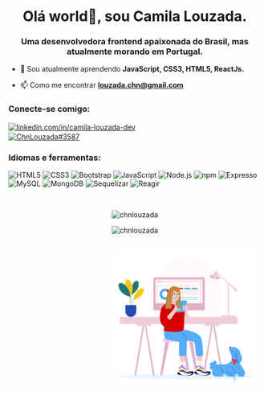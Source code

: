 <h1 align="center">Olá world👋, sou Camila Louzada.</h1>
<h3 align="center">Uma desenvolvedora frontend apaixonada do Brasil, mas atualmente morando em Portugal.</h3>

- 🌱 Sou atualmente aprendendo **JavaScript, CSS3, HTML5, ReactJs.**

- 📫 Como me encontrar **louzada.chn@gmail.com**

<h3 align="left">Conecte-se comigo:</h3>
<p align ="left">
<a href="https://www.linkedin.com/in/camila-louzada-a4669023b/" target="blank"><img align="center" src="https: //raw.githubusercontent.com/rahuldkjain/github-profile-readme-generator/master/src/images/icons/Social/linked-in-alt.svg" alt="linkedin.com/in/camila-louzada-dev " altura="30" largura="40" /></a><br>
<a href="https://discord.com/invite/ChnLouzada#3587" target="blank"><img align="center" src="https://raw.githubusercontent.com/rahuldkjain/github-profile-readme -generator/master/src/images/icons/Social/discord.svg" alt="ChnLouzada#3587" height="30" width="40" /></a>
</p>

### Idiomas e ferramentas: 
  ![ HTML5 ](https://img.shields.io/badge/-HTML5-333333?style=flat&logo=HTML5)
  ![ CSS3 ](https://img.shields.io/badge/-CSS3-333333?style=flat&logo=CSS3&logoColor=1572B6)
  ![ Bootstrap ](https://img.shields.io/badge/-Bootstrap-333333?style=flat&logo=Bootstrap)
  ![ JavaScript ](https://img.shields.io/badge/-JavaScript-333333?style=flat&logo=javascript)
  ![ Node.js ](https://img.shields.io/badge/-Node.js-333333?style=flat&logo=node.js)
  ![ npm ](https://img.shields.io/badge/-Npm-333333?style=flat&logo=npm)
  ![ Expresso ](https://img.shields.io/badge/-Express-333333?style=flat&logo=express)
  ![ MySQL ](https://img.shields.io/badge/-MySQL-333333?style=flat&logo=mysql)
  ![ MongoDB ](https://img.shields.io/badge/-MongoDB-333333?style=flat&logo=mongodb)
  ![ Sequelizar ](https://img.shields.io/badge/-Sequelize-333333?style=flat&logo=sequelize)
  ![ Reagir ](https://img.shields.io/badge/-React-333333?style=flat&logo=react)
<br>

<br><div img align="center">
<p><img src="https://github-readme-stats.vercel.app/api/top-langs?username=chnlouzada&show_icons=true&locale=en&layout=compact" alt="chnlouzada" min-width="500px" max-width="500px" width="600px"/> </p>
<p><img src="https://github-readme-streak-stats.herokuapp.com/?user=chnlouzada&" alt="chnlouzada" min-width="500px" max-width="500px" width="600px"/></p>
<br>
</div>
<img src="Working from Home.png" min-width="300px" max-width="300px" width="300px" align="right" alt="working from home">

